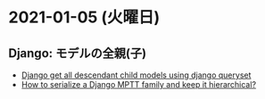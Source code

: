 # 2021-01-05 (火曜日)

## Django: モデルの全親(子) 

- [Django get all descendant child models using django queryset](https://stackoverflow.com/questions/35617839/django-get-all-descendant-child-models-using-django-queryset)
- [How to serialize a Django MPTT family and keep it hierarchical?](https://stackoverflow.com/questions/47763185/how-to-serialize-a-django-mptt-family-and-keep-it-hierarchical)

